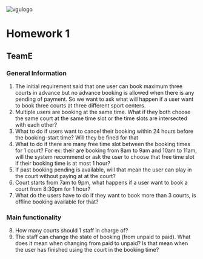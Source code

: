 ![vgulogo](https://github.com/nguyentringuyencool/Images/blob/master/vgulogo.png)
# **Homework 1**
## **TeamE**
### **General Information** ###
1. The initial requirement said that one user can book maximum three courts in advance but no advance booking is allowed when there is any pending of payment. So we want to ask what will happen if a user want to book three courts at three different sport centers.
2. Multiple users are booking at the same time. What if they both choose the same court at the same time slot or the time slots are intersected with each other?
3. What to do if users want to cancel their booking within 24 hours before the booking-start time? Will they be fined for that
4. What to do if there are many free time slot between the booking times for 1 court? For ex: their are booking from 8am to 9am and 10am to 11am, will the system recommend or ask the user to choose that free time slot if their booking time is at most 1 hour?
5. If past booking pending is available, will that mean the user can play in the court without paying at at the court?
6. Court starts from 7am to 9pm, what happens if a user want to book a court from 8:30pm for 1 hour?
7. What do the users have to do if they want to book more than 3 courts, is offline booking available for that?
### **Main functionality** ###
8. How many courts should 1 staff in charge of?
9. The staff can change the state of booking (from unpaid to paid). What does it mean when changing from paid to unpaid? Is that mean when the user has finished using the court in the booking time?
